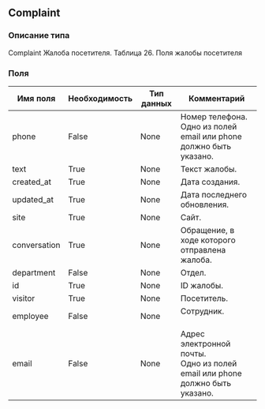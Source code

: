 
## Complaint

### Описание типа
Complaint
Жалоба посетителя.
Таблица 26. Поля жалобы посетителя


### Поля

| Имя поля | Необходимость | Тип данных | Комментарий |
|---|---|---|---|
|phone|False|None|Номер телефона.<br/>Одно из полей email или phone должно быть указано.<br/>|
|text|True|None|Текст жалобы.<br/>|
|created_at|True|None|Дата создания.<br/>|
|updated_at|True|None|Дата последнего обновления.<br/>|
|site|True|None|Сайт.<br/>|
|conversation|True|None|Обращение, в ходе которого отправлена жалоба.<br/>|
|department|False|None|Отдел.<br/>|
|id|True|None|ID жалобы.<br/>|
|visitor|True|None|Посетитель.<br/>|
|employee|False|None|Сотрудник.<br/><br/>|
|email|False|None|Адрес электронной почты.<br/>Одно из полей email или phone должно быть указано.<br/>|
